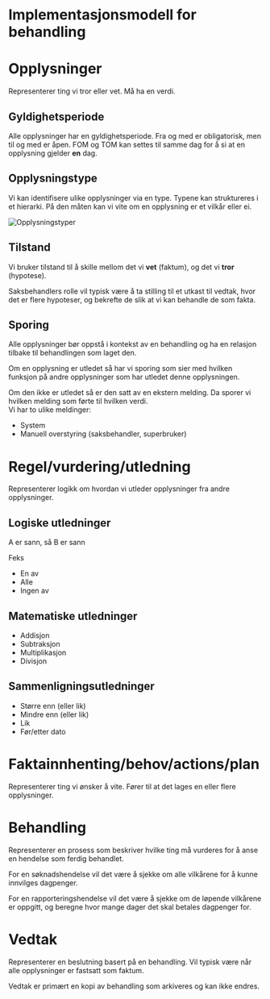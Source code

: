 # Implementasjonsmodell for behandling

# Opplysninger

Representerer ting vi tror eller vet. Må ha en verdi.

## Gyldighetsperiode

Alle opplysninger har en gyldighetsperiode. Fra og med er obligatorisk, men til og med er åpen. FOM og TOM kan settes til samme dag for å si at en opplysning gjelder **en** dag.

## Opplysningstype

Vi kan identifisere ulike opplysninger via en type. Typene kan struktureres i et hierarki. På den måten kan vi vite om en opplysning er et vilkår eller ei.

![](opplysningstyper.png "Opplysningstyper")

## Tilstand

Vi bruker tilstand til å skille mellom det vi **vet** \(faktum\), og det vi **tror** \(hypotese\).

Saksbehandlers rolle vil typisk være å ta stilling til et utkast til vedtak, hvor det er flere hypoteser, og bekrefte de slik at vi kan behandle de som fakta.

## Sporing

Alle opplysninger bør oppstå i kontekst av en behandling og ha en relasjon tilbake til behandlingen som laget den.

Om en opplysning er utledet så har vi sporing som sier med hvilken funksjon på andre opplysninger som har utledet denne opplysningen.

Om den ikke er utledet så er den satt av en ekstern melding. Da sporer vi hvilken melding som førte til hvilken verdi.  
Vi har to ulike meldinger:

- System
- Manuell overstyring (saksbehandler, superbruker)

# Regel/vurdering/utledning

Representerer logikk om hvordan vi utleder opplysninger fra andre opplysninger.

## Logiske utledninger
A er sann, så B er sann

Feks
- En av
- Alle 
- Ingen av

## Matematiske utledninger

- Addisjon
- Subtraksjon
- Multiplikasjon
- Divisjon

## Sammenligningsutledninger

- Større enn (eller lik)
- Mindre enn (eller lik)
- Lik
- Før/etter dato

# Faktainnhenting/behov/actions/plan

Representerer ting vi ønsker å vite. Fører til at det lages en eller flere opplysninger.

# Behandling

Representerer en prosess som beskriver hvilke ting må vurderes for å anse en hendelse som ferdig behandlet.

For en søknadshendelse vil det være å sjekke om alle vilkårene for å kunne innvilges dagpenger.

For en rapporteringshendelse vil det være å sjekke om de løpende vilkårene er oppgitt, og beregne hvor mange dager det skal betales dagpenger for.


# Vedtak

Representerer en beslutning basert på en behandling. Vil typisk være når alle opplysninger er fastsatt som faktum.

Vedtak er primært en kopi av behandling som arkiveres og kan ikke endres.

